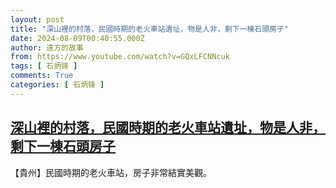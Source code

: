 ```yaml
---
layout: post
title: "深山裡的村落，民國時期的老火車站遺址，物是人非，剩下一棟石頭房子"
date: 2024-08-09T00:40:55.000Z
author: 遠方的故事
from: https://www.youtube.com/watch?v=GQxLFCNNcuk
tags: [ 石炳锋 ]
comments: True
categories: [ 石炳锋 ]
---
```

<!--1723164055000-->
[深山裡的村落，民國時期的老火車站遺址，物是人非，剩下一棟石頭房子](https://www.youtube.com/watch?v=GQxLFCNNcuk)
------

<div>
【貴州】民國時期的老火車站，房子非常結實美觀。
</div>
